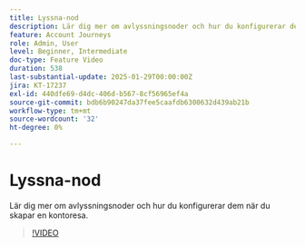 ```yaml
---
title: Lyssna-nod
description: Lär dig mer om avlyssningsnoder och hur du konfigurerar dem när du skapar en kontoresa.
feature: Account Journeys
role: Admin, User
level: Beginner, Intermediate
doc-type: Feature Video
duration: 538
last-substantial-update: 2025-01-29T00:00:00Z
jira: KT-17237
exl-id: 440dfe69-d4dc-406d-b567-8cf56965ef4a
source-git-commit: bdb6b90247da37fee5caafdb6300632d439ab21b
workflow-type: tm+mt
source-wordcount: '32'
ht-degree: 0%

---
```


# Lyssna-nod

Lär dig mer om avlyssningsnoder och hur du konfigurerar dem när du skapar en kontoresa.

>[!VIDEO](https://video.tv.adobe.com/v/3443238/?learn=on&enablevpops&captions=swe)
